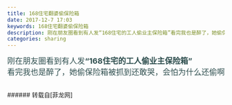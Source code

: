 ```yaml
---
title: 168住宅翻婆偷保险箱
date: 2017-12-7 17:03
keywords: 168住宅翻婆偷保险箱
description: 刚在朋友圈看到有人发“168住宅的工人偷业主保险箱”看完我也是醉了，她偷保险箱被抓到还敢哭，会怕为什么还偷啊$('flv_J0R').innerHTML=(mobileplayer() ? "<iframe height='375' width='500' src='http://www.youtube.com/embed/kTbGlhRf8po' frameborder=0 allowfullscreen></iframe>" : AC_FL_RunContent('width', '500', 'height', '375', 'allowNetworking', 'internal', 'allowScriptAccess', 'never', 'src', 'http://www.youtube.com/v/kTbGlhRf8po&hl=zh_CN&fs=1', 'quality', 'high', 'bgcolor', '#ffffff', 'wmode', 'transparent', 'allowfullscreen', 'true'));
categories: sharing
---
```

<td class="t_f" id="postmessage_1019743">

<font size="4"><font color="#2f4f4f">刚在朋友圈看到有人发<strong>“168住宅的工人偷业主保险箱”</strong></font></font><br/>
<font size="4"><font color="#2f4f4f">看完我也是醉了，她偷保险箱被抓到还敢哭，会怕为什么还偷啊</font></font><br/>
<span id="flv_J0R"></span><script reload="1" type="8547926d128bfaaf2c8599c9-text/javascript">$('flv_J0R').innerHTML=(mobileplayer() ? "<iframe height='375' width='500' src='http://www.youtube.com/embed/kTbGlhRf8po' frameborder=0 allowfullscreen></iframe>" : AC_FL_RunContent('width', '500', 'height', '375', 'allowNetworking', 'internal', 'allowScriptAccess', 'never', 'src', 'http://www.youtube.com/v/kTbGlhRf8po&hl=zh_CN&fs=1', 'quality', 'high', 'bgcolor', '#ffffff', 'wmode', 'transparent', 'allowfullscreen', 'true'));</script><br/>
</td>
###### 转载自[菲龙网]